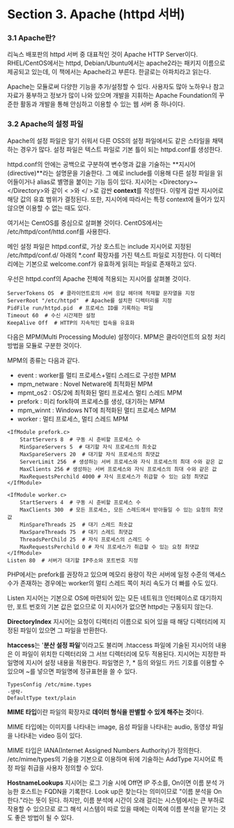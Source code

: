 # Section 3. Apache \(httpd 서버\)

### 3.1 Apache란?

리눅스 배포판의 httpd 서버 중 대표적인 것이 Apache HTTP Server이다. RHEL/CentOS에서는 httpd, Debian/Ubuntu에서는 apache2라는 패키지 이름으로 제공되고 있는데, 이 책에서는 Apache라고 부른다. 한글로는 아파치라고 읽는다.

Apache는 모듈로써 다양한 기능을 추가/설정할 수 있다. 사용자도 많아 노하우나 참고 자료가 풍부하고 정보가 많이 나와 있으며 개발을 지휘하는 Apache Foundation의 꾸준한 활동과 개발을 통해 안심하고 이용할 수 있는 웹 서버 중 하나이다.

### 3.2 Apache의 설정 파일

Apache의 설정 파일은 알기 쉬워서 다른 OSS의 설정 파일에서도 같은 스타일을 채택하는 경우가 많다. 설정 파일은 텍스트 파일로 기본 틀이 되는 httpd.conf를 생성한다.

httpd.conf의 안에는 공백으로 구분하여 변수명과 값을 기술하는 **지시어\(directive\)**라는 설명문을 기술한다. 그 예로 include를 이용해 다른 설정 파일을 읽어들이거나 alias로 별명을 붙이는 기능 등이 있다. 지시어는 &lt;Directory&gt;~&lt;/Directory&gt;와 같이 &lt; &gt;와 &lt;/ &gt;로 감싼 **context**를 작성한다. 이렇게 감싼 지시어로 해당 값의 유효 범위가 결정된다. 또한, 지시어에 따라서는 특정 context에 들어가 있지 않으면 이용할 수 없는 때도 있다.

여기서는 CentOS를 중심으로 살펴볼 것이다. CentOS에서는 /etc/httpd/conf/httd.conf를 사용한다.

메인 설정 파일은 httpd.conf로, 가상 호스트는 include 지시어로 지정된 /etc/httpd/conf.d/ 아래의 \*.conf 확장자를 가진 텍스트 파일로 지정한다. 이 디렉터리에는 기본으로 welcome.conf가 유효하게 읽히는 파일로 존재하고 있다.

우선은 httpd.conf의 Apache 전체에 적용되는 지시어를 살펴볼 것이다.

```
ServerTokens OS  # 클라이언트로의 서버 응답 헤더에 적재할 문자열을 지정
ServerRoot "/etc/httpd"  # Apache를 설치한 디렉터리를 지정
PidFile run/httpd.pid  # 프로세스 ID를 기록하는 파일
Timeout 60  # 수신 시간제한 설정
KeepAlive Off  # HTTP의 지속적인 접속을 유효화
```

다음은 MPM\(Multi Processing Module\) 설정이다. MPM은 클라이언트의 요청 처리 방법을 모듈로 구분한 것이다.

MPM의 종류는 다음과 같다.

* event : worker를 멀티 프로세스+멀티 스레드로 구성한 MPM
* mpm\_netware : Novel Netware에 최적화된 MPM
* mpmt\_os2 : OS/2에 최적화된 멀티 프로세스 멀티 스레드 MPM
* prefork : 미리 fork하여 프로세스를 생성, 대기하는 MPM
* mpm\_winnt : Windows NT에 최적화된 멀티 프로세스 MPM
* worker : 멀티 프로세스, 멀티 스레드 MPM

```
<IfModule prefork.c>
    StartServers 8  # 구동 시 준비할 프로세스 수
    MinSpareServers 5  # 대기할 자식 프로세스의 최솟값
    MaxSpareServers 20  # 대기할 자식 프로세스의 최댓값
    ServerLimit 256  # 생성하는 서버 프로세스와 자식 프로세스의 최대 수와 같은 값
    MaxClients 256 # 생성하는 서버 프로세스와 자식 프로세스의 최대 수와 같은 값
    MaxRequestsPerchild 4000 # 자식 프로세스가 취급할 수 있는 요청 최댓값
</IfModule>
```

```
<IfModule worker.c>
    StartServers 4  # 구동 시 준비할 프로세스 수
    MaxClients 300  # 모든 프로세스, 모든 스레드에서 받아들일 수 있는 요청의 최댓값
    MinSpareThreads 25  # 대기 스레드 최솟값
    MaxSpareThreads 75  # 대기 스레드 최댓값
    ThreadsPerChild 25  # 자식 프로세스의 스레드 수
    MaxRequestsPerchild 0 # 자식 프로세스가 취급할 수 있는 요청 최댓값
</IfModule>
Listen 80  # 서버가 대기할 IP주소와 포트번호 지정
```

PHP에서는 prefork를 권장하고 있으며 메모리 용량이 작은 서버에 일정 수준의 액세스 수가 존재하는 경우에는 worker의 멀티 스레드 쪽이 처리 속도가 더 빠를 수도 있다.

Listen 지시어는 기본으로 OS에 마련되어 있는 모든 네트워크 인터페이스로 대기하지만, 포트 번호의 기본 값은 없으므로 이 지시어가 없으면 httpd는 구동되지 않는다.

**DirectoryIndex** 지시어는 요청이 디렉터리 이름으로 되어 있을 때 해당 디렉터리에 지정된 파일이 있으면 그 파일을 반환한다.

**htaccess**는 '**분산 설정 파일**'이라고도 불리며 .htaccess 파일에 기술된 지시어의 내용은 이 파일이 위치한 디렉터리와 그 서브 디렉터리에 모두 적용된다. 지시어는 지정한 파일명에 지시어 설정 내용을 적용한다. 파일명은 ?, \* 등의 와일드 카드 기호를 이용할 수 있으며 ~를 넣으면 파일명에 정규표현을 쓸 수 있다.

```
TypesConfig /etc/mime.types
-생략-
DefaultType text/plain
```

**MIME 타입**이란 파일의 확장자로 **데이터 형식을 판별할 수 있게 해주는 것**이다.

MIME 타입에는 이미지를 나타내는 image, 음성 파일을 나타내는 audio, 동영상 파일을 나타내는 video 등이 있다.

MIME 타입은 IANA\(Internet Assigned Numbers Authority\)가 정의한다. /etc/mime/types의 기술을 기본으로 이용하며 뒤에 기술하는 AddType 지시어로 특정 파일 취급을 사용자 정의할 수 있다.

**HostnameLookups** 지시어는 로그 기술 시에 Off면 IP 주소를, On이면 이름 분석 가능한 호스트는 FQDN을 기록한다. Look up은 찾는다는 의미이므로 "이름 분석을 On한다."라는 뜻이 된다. 하지만, 이름 분석에 시간이 오래 걸리는 시스템에서는 큰 부하로 작용할 수 있으므로 로그 해석 시스템이 따로 있을 때에는 이쪽에 이름 분석을 맡기는 것도 좋은 방법이 될 수 있다.


